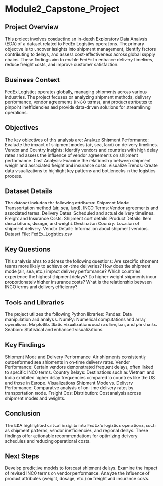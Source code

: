 # Module2_Capstone_Project

## Project Overview

This project involves conducting an in-depth Exploratory Data Analysis (EDA) of a dataset related to FedEx Logistics operations. The primary objective is to uncover insights into shipment management, identify factors contributing to delays, and assess cost-effectiveness across global supply chains. These findings aim to enable FedEx to enhance delivery timelines, reduce freight costs, and improve customer satisfaction.

## Business Context

FedEx Logistics operates globally, managing shipments across various industries. The project focuses on analyzing shipment methods, delivery performance, vendor agreements (INCO terms), and product attributes to pinpoint inefficiencies and provide data-driven solutions for streamlining operations.

## Objectives

The key objectives of this analysis are:
Analyze Shipment Performance: Evaluate the impact of shipment modes (air, sea, land) on delivery timelines.
Vendor and Country Insights: Identify vendors and countries with high delay rates and assess the influence of vendor agreements on shipment performance.
Cost Analysis: Examine the relationship between shipment weight and associated freight and insurance costs.
Visualize Trends: Create data visualizations to highlight key patterns and bottlenecks in the logistics process.

## Dataset Details

The dataset includes the following attributes:
Shipment Mode: Transportation method (air, sea, land).
INCO Terms: Vendor agreements and associated terms.
Delivery Dates: Scheduled and actual delivery timelines.
Freight and Insurance Costs: Shipment cost details.
Product Details: Item descriptions, dosage, and weight.
Destination Country: Location of shipment delivery.
Vendor Details: Information about shipment vendors.
Dataset File: FedEx_Logistics.csv

## Key Questions

This analysis aims to address the following questions:
Are specific shipment teams more likely to achieve on-time deliveries?
How does the shipment mode (air, sea, etc.) impact delivery performance?
Which countries experience the highest shipment delays?
Do higher-weight shipments incur proportionately higher insurance costs?
What is the relationship between INCO terms and delivery efficiency?

## Tools and Libraries

The project utilizes the following Python libraries:
Pandas: Data manipulation and analysis.
NumPy: Numerical computations and array operations.
Matplotlib: Static visualizations such as line, bar, and pie charts.
Seaborn: Statistical and enhanced visualizations.
 
## Key Findings

Shipment Mode and Delivery Performance: Air shipments consistently outperformed sea shipments in on-time delivery rates.
Vendor Performance: Certain vendors demonstrated frequent delays, often linked to specific INCO terms.
Country Delays: Destinations such as Vietnam and India exhibited higher delay frequencies compared to countries like the US and those in Europe.
Visualizations
Shipment Mode vs. Delivery Performance: Comparative analysis of on-time delivery rates by transportation mode.
Freight Cost Distribution: Cost analysis across shipment modes and weights.

## Conclusion

The EDA highlighted critical insights into FedEx's logistics operations, such as shipment patterns, vendor inefficiencies, and regional delays. These findings offer actionable recommendations for optimizing delivery schedules and reducing operational costs.

## Next Steps

Develop predictive models to forecast shipment delays.
Examine the impact of revised INCO terms on vendor performance.
Analyze the influence of product attributes (weight, dosage, etc.) on freight and insurance costs.
